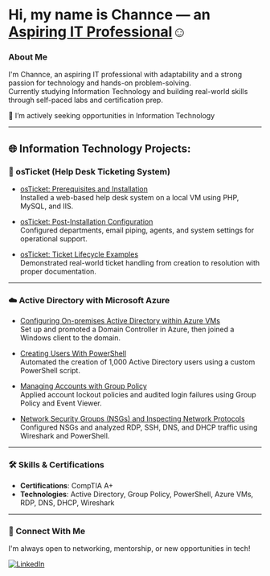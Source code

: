 <h1>Hi, my name is Channce — an <a href="https://linkedin.com/in/channce">Aspiring IT Professional</a>☺</h1>

### About Me

I'm Channce, an aspiring IT professional with adaptability and a strong passion for technology and hands-on problem-solving.  
Currently studying Information Technology and building real-world skills through self-paced labs and certification prep.

💼 I’m actively seeking opportunities in Information Technology 

---
<h2>🌐 Information Technology Projects:</h2>

### 🧾 osTicket (Help Desk Ticketing System)
- [osTicket: Prerequisites and Installation](https://github.com/ChannceD/osTicket-Lab-Setup-)  
  Installed a web-based help desk system on a local VM using PHP, MySQL, and IIS.
  
- [osTicket: Post-Installation Configuration](https://github.com/ChannceD/Post-osTicket)  
  Configured departments, email piping, agents, and system settings for operational support.

- [osTicket: Ticket Lifecycle Examples](https://github.com/ChannceD/osTicket-Lifecycle-)  
  Demonstrated real-world ticket handling from creation to resolution with proper documentation.

---

### ☁️ Active Directory with Microsoft Azure
- [Configuring On-premises Active Directory within Azure VMs](https://github.com/ChannceD/Deploying-AD)  
  Set up and promoted a Domain Controller in Azure, then joined a Windows client to the domain.

- [Creating Users With PowerShell](https://github.com/ChannceD/PowerShell-Users)  
  Automated the creation of 1,000 Active Directory users using a custom PowerShell script.

- [Managing Accounts with Group Policy](https://github.com/ChannceD/Group-Policy)  
  Applied account lockout policies and audited login failures using Group Policy and Event Viewer.

- [Network Security Groups (NSGs) and Inspecting Network Protocols](https://github.com/ChannceD/Azure-Lab-Networking)  
  Configured NSGs and analyzed RDP, SSH, DNS, and DHCP traffic using Wireshark and PowerShell.

---

### 🛠️ Skills & Certifications

- **Certifications**: CompTIA A+  
- **Technologies**: Active Directory, Group Policy, PowerShell, Azure VMs, RDP, DNS, DHCP, Wireshark  

---

### 🤝 Connect With Me

I'm always open to networking, mentorship, or new opportunities in tech!

[![LinkedIn](https://img.shields.io/badge/LinkedIn-Connect-blue?style=for-the-badge&logo=linkedin)](https://www.linkedin.com/in/channce)
